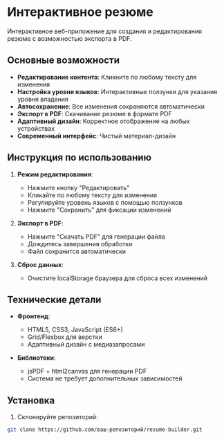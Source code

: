 # Интерактивное резюме

Интерактивное веб-приложение для создания и редактирования резюме с возможностью экспорта в PDF.

## Основные возможности
- **Редактирование контента**: Кликните по любому тексту для изменения
- **Настройка уровня языков**: Интерактивные ползунки для указания уровня владения
- **Автосохранение**: Все изменения сохраняются автоматически
- **Экспорт в PDF**: Скачивание резюме в формате PDF
- **Адаптивный дизайн**: Корректное отображение на любых устройствах
- **Современный интерфейс**: Чистый материал-дизайн

## Инструкция по использованию

1. **Режим редактирования**:
   - Нажмите кнопку "Редактировать"
   - Кликайте по любому тексту для изменения
   - Регулируйте уровень языков с помощью ползунков
   - Нажмите "Сохранить" для фиксации изменений

2. **Экспорт в PDF**:
   - Нажмите "Скачать PDF" для генерации файла
   - Дождитесь завершения обработки
   - Файл сохранится автоматически

3. **Сброс данных**:
   - Очистите localStorage браузера для сброса всех изменений

## Технические детали

- **Фронтенд**: 
  - HTML5, CSS3, JavaScript (ES6+)
  - Grid/Flexbox для верстки
  - Адаптивный дизайн с медиазапросами

- **Библиотеки**:
  - jsPDF + html2canvas для генерации PDF
  - Система не требует дополнительных зависимостей

## Установка

1. Склонируйте репозиторий:
```bash
git clone https://github.com/ваш-репозиторий/resume-builder.git

